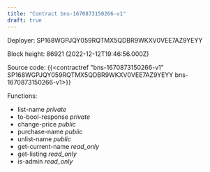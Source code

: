 ```yaml
---
title: "Contract bns-1670873150266-v1"
draft: true
---
```

Deployer: SP168WGPJQY059RQTMX5QDBR9WKXV0VEE7AZ9YEYY


 



Block height: 86921 (2022-12-12T19:46:56.000Z)

Source code: {{<contractref "bns-1670873150266-v1" SP168WGPJQY059RQTMX5QDBR9WKXV0VEE7AZ9YEYY bns-1670873150266-v1>}}

Functions:

* list-name _private_
* to-bool-response _private_
* change-price _public_
* purchase-name _public_
* unlist-name _public_
* get-current-name _read_only_
* get-listing _read_only_
* is-admin _read_only_
